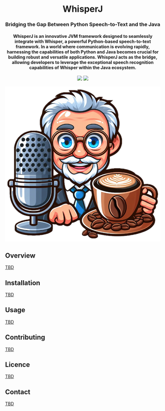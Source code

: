<div align="center">
<h1 align="center"> WhisperJ </h1> 
<h3>Bridging the Gap Between Python Speech-to-Text and the Java</br></h3>
<h4 align="center">
WhisperJ is an innovative JVM framework designed to seamlessly integrate with Whisper, a powerful Python-based speech-to-text framework. In a world where communication is evolving rapidly, harnessing the capabilities of both Python and Java becomes crucial for building robust and versatile applications. WhisperJ acts as the bridge, allowing developers to leverage the exceptional speech recognition capabilities of Whisper within the Java ecosystem.
</h4>
<img src="https://img.shields.io/badge/Progress-1%25-red"> <img src="https://img.shields.io/badge/Feedback-Welcome-green">
</br>
</br>
<kbd>
<img src="./whisperJ.png"> 
</kbd>
</div>

## Overview
[TBD]()

## Installation
[TBD]()

## Usage
[TBD]()

## Contributing
[TBD]()

## Licence
[TBD]()

## Contact
[TBD]()
